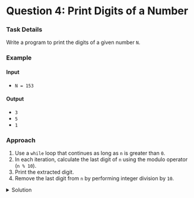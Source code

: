 # Question 4: Print Digits of a Number

### Task Details
Write a program to print the digits of a given number `N`.

### Example

#### Input
- `N = 153`

#### Output
- `3`
- `5`
- `1`

### Approach
1. Use a `while` loop that continues as long as `n` is greater than `0`.
2. In each iteration, calculate the last digit of `n` using the modulo operator (`n % 10`).
3. Print the extracted digit.
4. Remove the last digit from `n` by performing integer division by `10`.

<details>
  <summary>Solution</summary>

```javascript
function print_digits(n) {
    /* Function to print the digits of the number n 
       Note: Print all the digits in a new line */

    while (n > 0) {
        var digit = n % 10;
        n = Math.floor(n / 10);
        console.log(digit);
    }
}
```
</details>